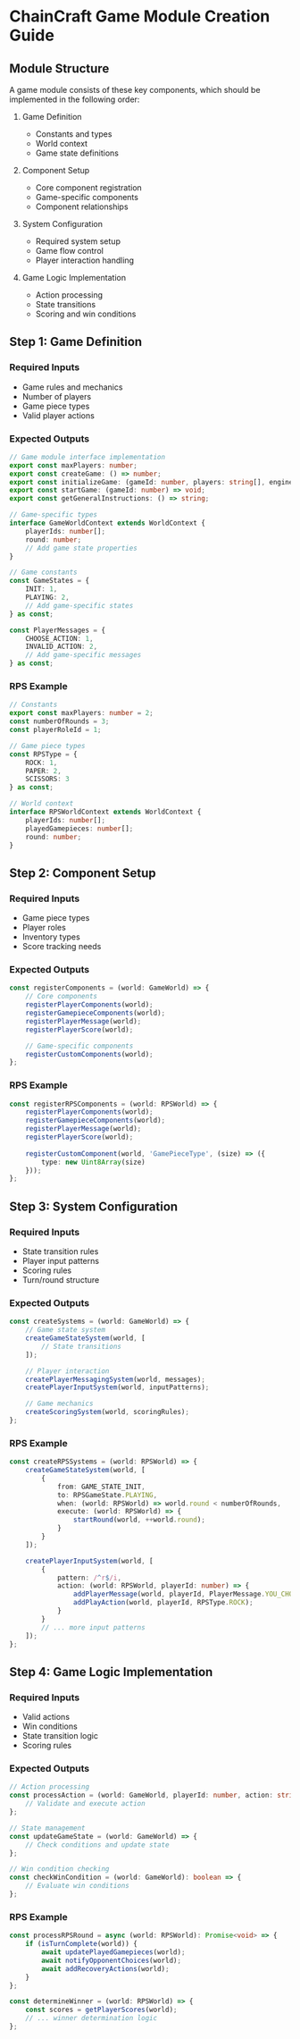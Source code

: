 # ChainCraft Game Module Creation Guide

## Module Structure

A game module consists of these key components, which should be implemented in the following order:

1. Game Definition
   - Constants and types
   - World context
   - Game state definitions

2. Component Setup
   - Core component registration
   - Game-specific components
   - Component relationships

3. System Configuration
   - Required system setup
   - Game flow control
   - Player interaction handling

4. Game Logic Implementation
   - Action processing
   - State transitions
   - Scoring and win conditions

## Step 1: Game Definition

### Required Inputs
- Game rules and mechanics
- Number of players
- Game piece types
- Valid player actions

### Expected Outputs
```typescript
// Game module interface implementation
export const maxPlayers: number;
export const createGame: () => number;
export const initializeGame: (gameId: number, players: string[], engine: IEngine) => void;
export const startGame: (gameId: number) => void;
export const getGeneralInstructions: () => string;

// Game-specific types
interface GameWorldContext extends WorldContext {
    playerIds: number[];
    round: number;
    // Add game state properties
}

// Game constants
const GameStates = {
    INIT: 1,
    PLAYING: 2,
    // Add game-specific states
} as const;

const PlayerMessages = {
    CHOOSE_ACTION: 1,
    INVALID_ACTION: 2,
    // Add game-specific messages
} as const;
```

### RPS Example
```typescript
// Constants
export const maxPlayers: number = 2;
const numberOfRounds = 3;
const playerRoleId = 1;

// Game piece types
const RPSType = {
    ROCK: 1,
    PAPER: 2,
    SCISSORS: 3
} as const;

// World context
interface RPSWorldContext extends WorldContext {
    playerIds: number[];
    playedGamepieces: number[];
    round: number;
}
```

## Step 2: Component Setup

### Required Inputs
- Game piece types
- Player roles
- Inventory types
- Score tracking needs

### Expected Outputs
```typescript
const registerComponents = (world: GameWorld) => {
    // Core components
    registerPlayerComponents(world);
    registerGamepieceComponents(world);
    registerPlayerMessage(world);
    registerPlayerScore(world);

    // Game-specific components
    registerCustomComponents(world);
};
```

### RPS Example
```typescript
const registerRPSComponents = (world: RPSWorld) => {
    registerPlayerComponents(world);
    registerGamepieceComponents(world);
    registerPlayerMessage(world);
    registerPlayerScore(world);
    
    registerCustomComponent(world, 'GamePieceType', (size) => ({
        type: new Uint8Array(size)
    }));
};
```

## Step 3: System Configuration

### Required Inputs
- State transition rules
- Player input patterns
- Scoring rules
- Turn/round structure

### Expected Outputs
```typescript
const createSystems = (world: GameWorld) => {
    // Game state system
    createGameStateSystem(world, [
        // State transitions
    ]);

    // Player interaction
    createPlayerMessagingSystem(world, messages);
    createPlayerInputSystem(world, inputPatterns);

    // Game mechanics
    createScoringSystem(world, scoringRules);
};
```

### RPS Example
```typescript
const createRPSSystems = (world: RPSWorld) => {
    createGameStateSystem(world, [
        {
            from: GAME_STATE_INIT,
            to: RPSGameState.PLAYING,
            when: (world: RPSWorld) => world.round < numberOfRounds,
            execute: (world: RPSWorld) => {
                startRound(world, ++world.round);
            }
        }
    ]);

    createPlayerInputSystem(world, [
        {
            pattern: /^r$/i,
            action: (world: RPSWorld, playerId: number) => {
                addPlayerMessage(world, playerId, PlayerMessage.YOU_CHOSE_ROCK);
                addPlayAction(world, playerId, RPSType.ROCK);
            }
        }
        // ... more input patterns
    ]);
};
```

## Step 4: Game Logic Implementation

### Required Inputs
- Valid actions
- Win conditions
- State transition logic
- Scoring rules

### Expected Outputs
```typescript
// Action processing
const processAction = (world: GameWorld, playerId: number, action: string) => {
    // Validate and execute action
};

// State management
const updateGameState = (world: GameWorld) => {
    // Check conditions and update state
};

// Win condition checking
const checkWinCondition = (world: GameWorld): boolean => {
    // Evaluate win conditions
};
```

### RPS Example
```typescript
const processRPSRound = async (world: RPSWorld): Promise<void> => {
    if (isTurnComplete(world)) {
        await updatePlayedGamepieces(world);
        await notifyOpponentChoices(world);
        await addRecoveryActions(world);
    }
};

const determineWinner = (world: RPSWorld) => {
    const scores = getPlayerScores(world);
    // ... winner determination logic
};
```